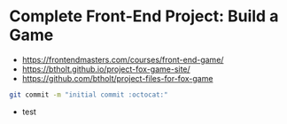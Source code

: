 # Complete Front-End Project: Build a Game

* <https://frontendmasters.com/courses/front-end-game/>
* <https://btholt.github.io/project-fox-game-site/>
* <https://github.com/btholt/project-files-for-fox-game>

```bash
git commit -m "initial commit :octocat:"
```

* test